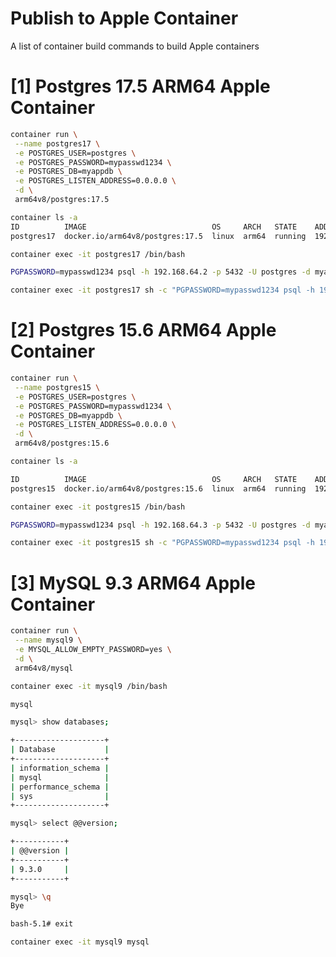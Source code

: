 # Publish to Apple Container
A list of container build commands to build Apple containers

# [1] Postgres 17.5 ARM64 Apple Container

```bash
container run \
 --name postgres17 \
 -e POSTGRES_USER=postgres \
 -e POSTGRES_PASSWORD=mypasswd1234 \
 -e POSTGRES_DB=myappdb \
 -e POSTGRES_LISTEN_ADDRESS=0.0.0.0 \
 -d \
 arm64v8/postgres:17.5
```

```bash
container ls -a
ID          IMAGE                            OS     ARCH   STATE    ADDR
postgres17  docker.io/arm64v8/postgres:17.5  linux  arm64  running  192.168.64.2
```

```bash
container exec -it postgres17 /bin/bash
```

```bash
PGPASSWORD=mypasswd1234 psql -h 192.168.64.2 -p 5432 -U postgres -d myappdb
```

```bash
container exec -it postgres17 sh -c "PGPASSWORD=mypasswd1234 psql -h 192.168.64.2 -p 5432 -U postgres -d myappdb"
```

# [2] Postgres 15.6 ARM64 Apple Container

```bash
container run \
 --name postgres15 \
 -e POSTGRES_USER=postgres \
 -e POSTGRES_PASSWORD=mypasswd1234 \
 -e POSTGRES_DB=myappdb \
 -e POSTGRES_LISTEN_ADDRESS=0.0.0.0 \
 -d \
 arm64v8/postgres:15.6
 ```

```bash
container ls -a
```

```bash
ID          IMAGE                            OS     ARCH   STATE    ADDR
postgres15  docker.io/arm64v8/postgres:15.6  linux  arm64  running  192.168.64.3
```

```bash
container exec -it postgres15 /bin/bash
```

```bash
PGPASSWORD=mypasswd1234 psql -h 192.168.64.3 -p 5432 -U postgres -d myappdb
```

```bash
container exec -it postgres15 sh -c "PGPASSWORD=mypasswd1234 psql -h 192.168.64.3 -p 5432 -U postgres -d myappdb"
```

# [3] MySQL 9.3 ARM64 Apple Container

```bash
container run \
 --name mysql9 \
 -e MYSQL_ALLOW_EMPTY_PASSWORD=yes \
 -d \
 arm64v8/mysql
```

```bash
container exec -it mysql9 /bin/bash
```

```bash
mysql
```

```bash
mysql> show databases;

+--------------------+
| Database           |
+--------------------+
| information_schema |
| mysql              |
| performance_schema |
| sys                |
+--------------------+
```

```bash
mysql> select @@version;

+-----------+
| @@version |
+-----------+
| 9.3.0     |
+-----------+

mysql> \q
Bye

bash-5.1# exit
```

```bash
container exec -it mysql9 mysql
```
